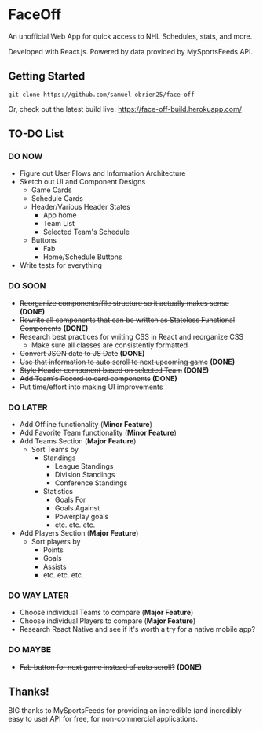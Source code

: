 # FaceOff

An unofficial Web App for quick access to NHL Schedules, stats, and more.

Developed with React.js. Powered by data provided by MySportsFeeds API.

## Getting Started

    git clone https://github.com/samuel-obrien25/face-off
Or, check out the latest build live:
	https://face-off-build.herokuapp.com/

## TO-DO List

### DO NOW

 - Figure out User Flows and Information Architecture
 - Sketch out UI and Component Designs
	 - Game Cards
	 - Schedule Cards
	 - Header/Various Header States
		 - App home
		 - Team List
		 - Selected Team's Schedule
	 - Buttons
		 - Fab
		 - Home/Schedule Buttons
 - Write tests for everything
 
### DO SOON
 - ~~Reorganize components/file structure so it actually makes sense~~ **(DONE)**
 - ~~Rewrite all components that can be written as Stateless Functional Components~~ **(DONE)**
 - Research best practices for writing CSS in React and reorganize CSS
	 - Make sure all classes are consistently formatted
- ~~Convert JSON date to JS Date~~ **(DONE)**
-	~~Use that information to auto scroll to next upcoming game~~ **(DONE)**
- ~~Style Header component based on selected Team~~ **(DONE)**
- ~~Add Team's Record to card components~~ **(DONE)**
- Put time/effort into making UI improvements

### DO LATER

 - Add Offline functionality (**Minor Feature**)
 - Add Favorite Team functionality (**Minor Feature**)
 - Add Teams Section (**Major Feature**)
	 - Sort Teams by
		 - Standings
			 - League Standings
			 - Division Standings
			 - Conference Standings
		 - Statistics
			 - Goals For
			 - Goals Against
			 - Powerplay goals
			 - etc. etc. etc.
 - Add Players Section (**Major Feature**)
	 - Sort players by
		 - Points
		 - Goals
		 - Assists
		 - etc. etc. etc.
### DO WAY LATER
 - Choose individual Teams to compare (**Major Feature**)
 - Choose individual Players to compare (**Major Feature**)
 - Research React Native and see if it's worth a try for a native mobile app?

### DO MAYBE
- ~~Fab button for next game instead of auto scroll?~~ **(DONE)**
	 
## Thanks!
BIG thanks to MySportsFeeds for providing an incredible (and incredibly easy to use) API for free, for non-commercial applications.
